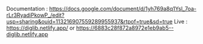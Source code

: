 Documentation : https://docs.google.com/document/d/1yh769a8q1Ysl_7oa-rLr3RyadiPkowP_/edit?usp=sharing&ouid=113216907559289955937&rtpof=true&sd=true
Live : https://diglib.netlify.app/ or https://6883c28f872a8972e1eb9ab5--diglib.netlify.app
